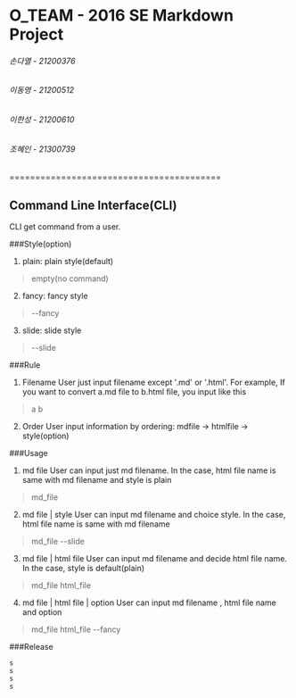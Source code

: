 # O_TEAM - 2016 SE Markdown Project
###### 손다열 - 21200376
###### 이동영 - 21200512
###### 이한성 - 21200610
###### 조혜인 - 21300739
=========================================

## Command Line Interface(CLI)
CLI get command from a user. 

###Style(option)
1. plain: plain style(default)
> empty(no command)

2. fancy: fancy style
> --fancy

3. slide: slide style
> --slide

###Rule
1. Filename
User just input filename except '.md' or '.html'. 
For example, If you want to convert a.md file to b.html file, you input like this
> a b

2. Order
User input information by ordering: mdfile -> htmlfile -> style(option)


###Usage
1. md file
User can input just md filename. In the case, html file name is same with md filename and style is plain
> md_file

2. md file | style
User can input md filename and choice style. In the case, html file name is same with md filename
> md_file --slide


3. md file | html file
User can input md filename and decide html file name. In the case, style is default(plain)
>  md_file html_file

4. md file | html file | option
User can input md filename , html file name and option
>  md_file html_file --fancy
 
###Release
```
s
s
s
s
```
